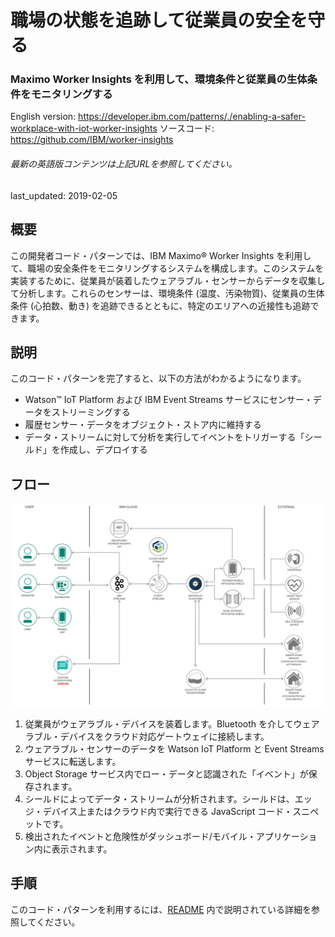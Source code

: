 # 職場の状態を追跡して従業員の安全を守る

### Maximo Worker Insights を利用して、環境条件と従業員の生体条件をモニタリングする

English version: https://developer.ibm.com/patterns/./enabling-a-safer-workplace-with-iot-worker-insights
  ソースコード: https://github.com/IBM/worker-insights

###### 最新の英語版コンテンツは上記URLを参照してください。
last_updated: 2019-02-05

 ## 概要

この開発者コード・パターンでは、IBM Maximo&reg; Worker Insights を利用して、職場の安全条件をモニタリングするシステムを構成します。このシステムを実装するために、従業員が装着したウェアラブル・センサーからデータを収集して分析します。これらのセンサーは、環境条件 (温度、汚染物質)、従業員の生体条件 (心拍数、動き) を追跡できるとともに、特定のエリアへの近接性も追跡できます。

## 説明

このコード・パターンを完了すると、以下の方法がわかるようになります。

* Watson&trade; IoT Platform および IBM Event Streams サービスにセンサー・データをストリーミングする
* 履歴センサー・データをオブジェクト・ストア内に維持する
* データ・ストリームに対して分析を実行してイベントをトリガーする「シールド」を作成し、デプロイする

## フロー

![Maximo Worker Insights を利用して環境条件と従業員の生体条件をモニタリングするアーキテクチャーを示す図](./images/arch.png)

1. 従業員がウェアラブル・デバイスを装着します。Bluetooth を介してウェアラブル・デバイスをクラウド対応ゲートウェイに接続します。
1. ウェアラブル・センサーのデータを Watson IoT Platform と Event Streams サービスに転送します。
1. Object Storage サービス内でロー・データと認識された「イベント」が保存されます。
1. シールドによってデータ・ストリームが分析されます。シールドは、エッジ・デバイス上またはクラウド内で実行できる JavaScript コード・スニペットです。
1. 検出されたイベントと危険性がダッシュボード/モバイル・アプリケーション内に表示されます。

## 手順

このコード・パターンを利用するには、[README](https://github.com/IBM/worker-insights/blob/master/README.md) 内で説明されている詳細を参照してください。
